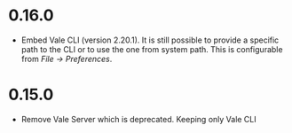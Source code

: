 # 0.16.0

- Embed Vale CLI (version 2.20.1). It is still possible to provide a specific path to the CLI or to use the one from system path. This is configurable from _File -> Preferences_.

# 0.15.0

- Remove Vale Server which is deprecated. Keeping only Vale CLI
